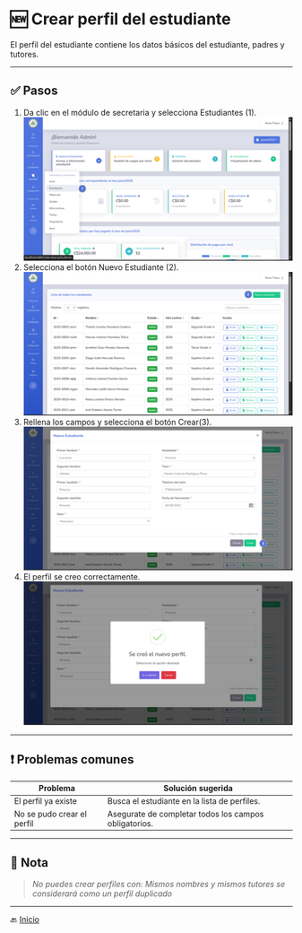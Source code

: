 # 🆕 Crear perfil del estudiante

El perfil del estudiante contiene los datos básicos del estudiante, padres y tutores.

---

## ✅ Pasos

1. Da clic en el módulo de secretaria y selecciona Estudiantes (1).
   ![Ir a lista de estudiantes](../../assets/Crear%20Estudiante/Estudiante1.png)
2. Selecciona el botón Nuevo Estudiante (2).
   ![Ir a lista de estudiantes](../../assets/Crear%20Estudiante/Estudiante2.png)
3. Rellena los campos y selecciona el botón Crear(3).
   ![Ir a lista de estudiantes](../../assets/Crear%20Estudiante/Estudiante3.png)
4. El perfil se creo correctamente.
   ![Ir a lista de estudiantes](../../assets/Crear%20Estudiante/Estudiante4.png)
---

## ❗ Problemas comunes

| Problema                   | Solución sugerida                                     |
|----------------------------|-------------------------------------------------------|
| El perfil ya existe        | Busca el estudiante en la lista de perfiles.          |
| No se pudo crear el perfil | Asegurate de completar todos los campos obligatorios. |

---

## 📝 Nota

> *No puedes crear perfiles con: Mismos nombres y mismos tutores se considerará como un perfil duplicado*
---

🔙 [Inicio](../../Index.md)


